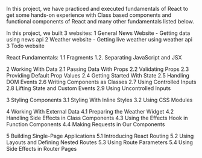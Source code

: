 In this project, we have practiced and executed fundamentals of React to get some hands-on experience with Class based components and functional components of React and many other fundamentals listed below. 

In this project, we built 3 websites:
1 General News Website - Getting data using news api
2 Weather website - Getting live weather using weather api
3 Todo website

React Fundamentals:
1.1 Fragments
1.2. Separating JavaScript and JSX

2 Working With Data
2.1 Passing Data With Props
2.2 Validating Props
2.3 Providing Default Prop Values
2.4 Getting Started With State
2.5 Handling DOM Events
2.6 Writing Components as Classes
2.7 Using Controlled Inputs
2.8 Lifting State and Custom Events
2.9 Using Uncontrolled Inputs

3 Styling Components
3.1 Styling With Inline Styles
3.2 Using CSS Modules

4 Working With External Data
4.1 Preparing the Weather Widget
4.2 Handling Side Effects in Class Components
4.3 Using the Effects Hook in Function Components
4.4 Making Requests in Our Components

5 Building Single-Page Applications
5.1 Introducing React Routing
5.2 Using Layouts and Defining Nested Routes
5.3 Using Route Parameters
5.4 Using Side Effects in Router Pages